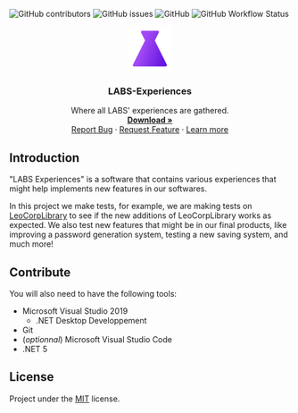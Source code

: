 ![GitHub contributors](https://img.shields.io/github/contributors/Leo-Corporation/LABS-Experiences)
![GitHub issues](https://img.shields.io/github/issues/Leo-Corporation/LABS-Experiences)
![GitHub](https://img.shields.io/github/license/Leo-Corporation/LABS-Experiences)
![GitHub Workflow Status](https://img.shields.io/github/workflow/status/Leo-Corporation/LABS-Experiences/.NET%20Framework) 
<br />
<p align="center">
  <a href="https://github.com/Leo-Corporation/LABS-Experiences">
    <img src=".github/images/logo.png" alt="Logo" width="80" height="80">
  </a>

  <h3 align="center">LABS-Experiences</h3>

  <p align="center">
    Where all LABS' experiences are gathered.
    <br />
    <a href="https://github.com/Leo-Corporation/LABS-Experiences/releases"><strong>Download »</strong></a>
    <br />
    <a href="https://github.com/Leo-Corporation/LABS-Experiences/issues/new?assignees=&labels=bug&template=bug_report.md&title=%5BBug%5D+">Report Bug</a>
    ·
    <a href="https://github.com/Leo-Corporation/LABS-Experiences/issues/new?assignees=&labels=suggestion+enhancement&template=feature_request.md&title=%5BEnhancement%5D+">Request Feature</a>
    ·
    <a href="https://en.leocorp.fr/labs">Learn more</a>

  </p>
</p>

## Introduction
"LABS Experiences" is a software that contains various experiences that might help implements new features in our softwares.

In this project we make tests, for example, we are making tests on [LeoCorpLibrary](https://github.com/Leo-Corporation/LeoCorpLibrary) to see if the new additions of LeoCorpLibrary works as expected. We also test new features that might be in our final products, like improving a password generation system, testing a new saving system, and much more!

## Contribute
You will also need to have the following tools:
- Microsoft Visual Studio 2019
  - .NET Desktop Developpement
- Git
- (*optionnal*) Microsoft Visual Studio Code
- .NET 5

## License
Project under the [MIT](https://github.com/Leo-Corporation/LABS-Experiences/blob/master/LICENSE.md) license.
